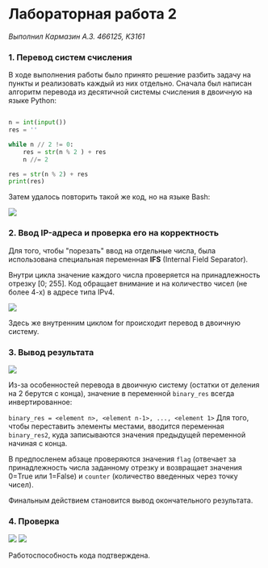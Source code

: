 Лабораторная работа 2
===========================
*Выполнил Кармазин А.З. 466125, K3161*

### 1. Перевод систем счисления
В ходе выполнения работы было принято решение разбить задачу на пункты и реализовать каждый из них отдельно.
Сначала был написан алгоритм перевода из десятичной системы счисления в двоичную на языке Python:

```python

n = int(input())
res = ''

while n // 2 != 0:
    res = str(n % 2 ) + res
    n //= 2

res = str(n % 2) + res
print(res)
```

Затем удалось повторить такой же код, но на языке Bash:

<image src=screen1.png>

### 2. Ввод IP-адреса и проверка его на корректность
Для того, чтобы "порезать" ввод на отдельные числа, была использована специальная переменная **IFS** (Internal Field Separator).

Внутри цикла значение каждого числа проверяется на принадлежность отрезку [0; 255]. Код обращает внимание и на количество чисел (не более 4-х) в адресе типа IPv4. 

<image src=cycle.png>

Здесь же внутренним циклом for происходит перевод в двоичную систему.

### 3. Вывод результата

<image src=output.png>

Из-за особенностей перевода в двоичную систему (остатки от деления на 2 берутся с конца), значение в переменной ```binary_res``` всегда инвертированное: 

```binary_res = <element n>, <element n-1>, ..., <element 1>```
Для того, чтобы переставить элементы местами, вводится переменная ```binary_res2```, куда записываются значения предыдущей переменной начиная с конца. 

В предпосленем абзаце проверяются значения ```flag``` (отвечает за принадлежность числа заданному отрезку и возвращает значения 0=True или 1=False) и ```counter``` (количество введенных через точку чисел).

Финальным действием становится вывод окончательного результата.

### 4. Проверка


<image src=check1.png>
<image src=check2.png>

Работоспособность кода подтверждена.